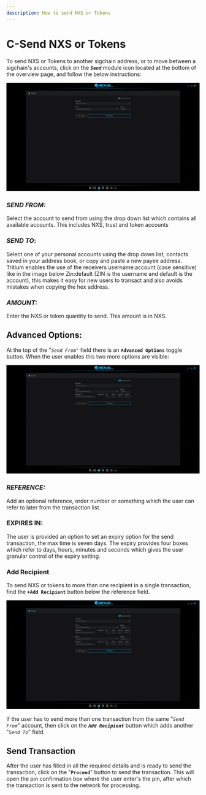 ```yaml
---
description: How to send NXS or Tokens
---
```


# C-Send NXS or Tokens

To send NXS or Tokens to another sigchain address, or to move between a sigchain's accounts, click on the _**`Send`**_ module icon located at the bottom of the overview page, and follow the below instructions:

![The send Module](../../.gitbook/assets/Send1.png)

### _**SEND FROM:**_

Select the account to send from using the drop down list which contains all available accounts. This includes NXS, trust and token accounts

### _**SEND TO**_:

Select one of your personal accounts using the drop down list, contacts saved in your address book, or copy and paste a new payee address. Tritium enables the use of the receivers username:account (case sensitive) like in the image below Zin:default (ZIN is the username and default is the account), this makes it easy for new users to transact and also avoids mistakes when copying the hex address.

### _**AMOUNT:**_

Enter the NXS or token quantity to send. This amount is in NXS.



## Advanced Options:

At the top of the "_`Send From"`_ field there is an **`Advanced Options`** toggle button. When the user enables this two more options are visible:&#x20;

![Advanced Options enabled](../../.gitbook/assets/Send2.png)

### _**REFERENCE:**_&#x20;

Add an optional reference, order number or something which the user can refer to later from the transaction list.

### EXPIRES IN:

The user is provided an option to set an expiry option for the send transaction, the max time is seven days. The expiry provides four boxes which refer to days, hours, minutes and seconds which gives the user granular control of the expiry setting.

### Add Recipient

To send NXS or tokens to more than one recipient in a single transaction, find the **`+Add Recipient`** button below the reference field.

![Add Recipient](../../.gitbook/assets/Send3.png)

If the user has to send more than one transaction from the same "_`Send From`_" account, then click on the _**`Add Recipient`**_ button which adds another "_`Send To`_" field.

## Send Transaction

After the user has filled in all the required details and is ready to send the transaction, click on the "**`Proceed`**" button to send the transaction. This will open the pin confirmation box where the user enter's the pin, after which the transaction is sent to the network for processing.
